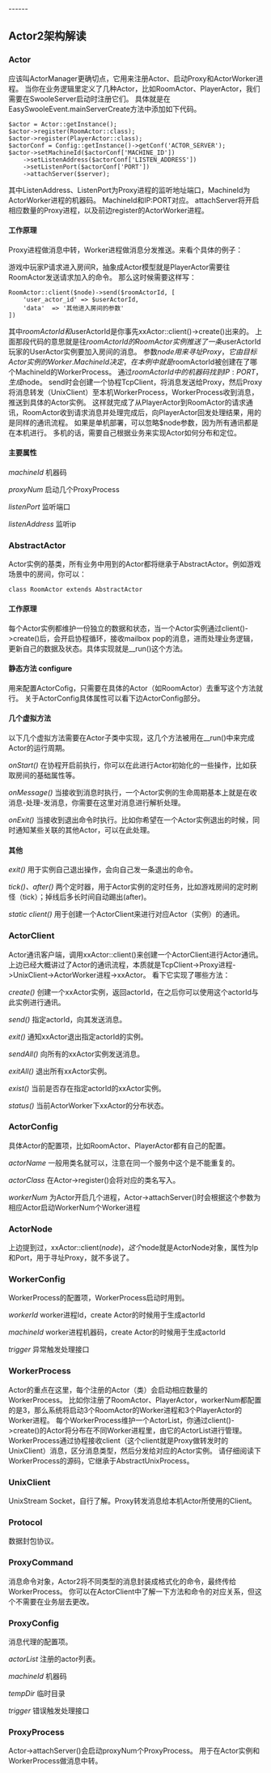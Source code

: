 <head>
     <title>EasySwoole Actor设计|swoole actor设计|php actor设计</title>
     <meta content="text/html; charset=utf-8" http-equiv="Content-Type">
     <meta name="keywords" content="EasySwoole Actor设计|swoole actor设计|php actor设计"/>
     <meta name="description" content="EasySwoole Actor设计|swoole actor设计|php actor设计"/>
</head>
---<head>---

## Actor2架构解读

### Actor
应该叫ActorManager更确切点，它用来注册Actor、启动Proxy和ActorWorker进程。
当你在业务逻辑里定义了几种Actor，比如RoomActor、PlayerActor，我们需要在SwooleServer启动时注册它们。
具体就是在EasySwooleEvent.mainServerCreate方法中添加如下代码。
```
$actor = Actor::getInstance();
$actor->register(RoomActor::class);
$actor->register(PlayerActor::class);
$actorConf = Config::getInstance()->getConf('ACTOR_SERVER');
$actor->setMachineId($actorConf['MACHINE_ID'])
    ->setListenAddress($actorConf['LISTEN_ADDRESS'])
    ->setListenPort($actorConf['PORT'])
    ->attachServer($server);
```
其中ListenAddress、ListenPort为Proxy进程的监听地址端口，MachineId为ActorWorker进程的机器码。
MachineId和IP:PORT对应。
attachServer将开启相应数量的Proxy进程，以及前边register的ActorWorker进程。

#### 工作原理
Proxy进程做消息中转，Worker进程做消息分发推送。来看个具体的例子：

游戏中玩家P请求进入房间R，抽象成Actor模型就是PlayerActor需要往RoomActor发送请求加入的命令。
那么这时候需要这样写：
```
RoomActor::client($node)->send($roomActorId, [
	'user_actor_id' => $userActorId,
	'data'	=> '其他进入房间的参数'
])
```
其中$roomActorId和$userActorId是你事先xxActor::client()->create()出来的。
上面那段代码的意思就是往$roomActorId的RoomActor实例推送了一条$userActorId玩家的UserActor实例要加入房间的消息。
参数$node用来寻址Proxy，它由目标Actor实例的Worker.MachineId决定，在本例中就是$roomActorId被创建在了哪个MachineId的WorkerProcess。
通过$roomActorId中的机器码找到IP:PORT，生成$node。
send时会创建一个协程TcpClient，将消息发送给Proxy，然后Proxy将消息转发（UnixClient）至本机WorkerProcess，WorkerProcess收到消息，推送到具体的Actor实例。
这样就完成了从PlayerActor到RoomActor的请求通讯，RoomActor收到请求消息并处理完成后，向PlayerActor回发处理结果，用的是同样的通讯流程。
如果是单机部署，可以忽略$node参数，因为所有通讯都是在本机进行。
多机的话，需要自己根据业务来实现Actor如何分布和定位。

#### 主要属性

*machineId* 机器码

*proxyNum* 启动几个ProxyProcess

*listenPort* 监听端口

*listenAddress* 监听ip

### AbstractActor
Actor实例的基类，所有业务中用到的Actor都将继承于AbstractActor。例如游戏场景中的房间，你可以：
```
class RoomActor extends AbstractActor
```
#### 工作原理
每个Actor实例都维护一份独立的数据和状态，当一个Actor实例通过client()->create()后，会开启协程循环，接收mailbox pop的消息，进而处理业务逻辑，更新自己的数据及状态。具体实现就是__run()这个方法。

#### 静态方法 configure
用来配置ActorCofig，只需要在具体的Actor（如RoomActor）去重写这个方法就行。
关于ActorConfig具体属性可以看下边ActorConfig部分。

#### 几个虚拟方法
以下几个虚拟方法需要在Actor子类中实现，这几个方法被用在__run()中来完成Actor的运行周期。

*onStart()* 在协程开启前执行，你可以在此进行Actor初始化的一些操作，比如获取房间的基础属性等。

*onMessage()* 当接收到消息时执行，一个Actor实例的生命周期基本上就是在收消息-处理-发消息，你需要在这里对消息进行解析处理。

*onExit()* 当接收到退出命令时执行。比如你希望在一个Actor实例退出的时候，同时通知某些关联的其他Actor，可以在此处理。

#### 其他
*exit()* 用于实例自己退出操作，会向自己发一条退出的命令。

*tick()、after()* 两个定时器，用于Actor实例的定时任务，比如游戏房间的定时刷怪（tick）；掉线后多长时间自动踢出(after)。

*static client()* 用于创建一个ActorClient来进行对应Actor（实例）的通讯。

### ActorClient
Actor通讯客户端，调用xxActor::client()来创建一个ActorClient进行Actor通讯。
上边已经大概讲过了Actor的通讯流程，本质就是TcpClient->Proxy进程->UnixClient->ActorWorker进程->xxActor。
看下它实现了哪些方法：

*create()* 创建一个xxActor实例，返回actorId，在之后你可以使用这个actorId与此实例进行通讯。

*send()* 指定actorId，向其发送消息。

*exit()* 通知xxActor退出指定actorId的实例。

*sendAll()* 向所有的xxActor实例发送消息。

*exitAll()* 退出所有xxActor实例。

*exist()* 当前是否存在指定actorId的xxActor实例。

*status()* 当前ActorWorker下xxActor的分布状态。

### ActorConfig
具体Actor的配置项，比如RoomActor、PlayerActor都有自己的配置。

*actorName* 一般用类名就可以，注意在同一个服务中这个是不能重复的。

*actorClass* 在Actor->register()会将对应的类名写入。

*workerNum* 为Actor开启几个进程，Actor->attachServer()时会根据这个参数为相应Actor启动WorkerNum个Worker进程

### ActorNode
上边提到过，xxActor::client($node)，这个$node就是ActorNode对象，属性为Ip和Port，用于寻址Proxy，就不多说了。

### WorkerConfig
WorkerProcess的配置项，WorkerProcess启动时用到。

*workerId* worker进程Id，create Actor的时候用于生成actorId

*machineId* worker进程机器码，create Actor的时候用于生成actorId

*trigger* 异常触发处理接口

### WorkerProcess
Actor的重点在这里，每个注册的Actor（类）会启动相应数量的WorkerProcess。
比如你注册了RoomActor、PlayerActor，workerNum都配置的是3，那么系统将启动3个RoomActor的Worker进程和3个PlayerActor的Worker进程。
每个WorkerProcess维护一个ActorList，你通过client()->create()的Actor将分布在不同Worker进程里，由它的ActorList进行管理。
WorkerProcess通过协程接收client（这个client就是Proxy做转发时的UnixClient）消息，区分消息类型，然后分发给对应的Actor实例。
请仔细阅读下WorkerProcess的源码，它继承于AbstractUnixProcess。

### UnixClient
UnixStream Socket，自行了解。Proxy转发消息给本机Actor所使用的Client。

### Protocol
数据封包协议。

### ProxyCommand
消息命令对象，Actor2将不同类型的消息封装成格式化的命令，最终传给WorkerProcess。
你可以在ActorClient中了解一下方法和命令的对应关系，但这个不需要在业务层去更改。

### ProxyConfig
消息代理的配置项。

*actorList* 注册的actor列表。

*machineId* 机器码

*tempDir* 临时目录

*trigger* 错误触发处理接口 

### ProxyProcess
Actor->attachServer()会启动proxyNum个ProxyProcess。
用于在Actor实例和WorkerProcess做消息中转。

